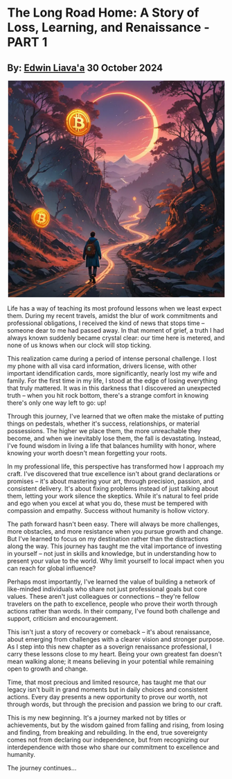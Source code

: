 # The Long Road Home: A Story of Loss, Learning, and Renaissance - PART 1
## By: [Edwin Liava'a](https://github.com/EdwinLiavaa) 30 October 2024

<p align="center">
 <img width="500" src="https://github.com/EdwinLiavaa/liavaa.space/blob/main/blog/20241101/pic.png">
</p>

 Life has a way of teaching its most profound lessons when we least expect them. During my recent travels, amidst the blur of work commitments and professional obligations, I received the kind of news that stops time – someone dear to me had passed away. In that moment of grief, a truth I had always known suddenly became crystal clear: our time here is metered, and none of us knows when our clock will stop ticking.

This realization came during a period of intense personal challenge. I lost my phone with all visa card information, drivers license, with other important idendification cards, more significantly, nearly lost my wife and family. For the first time in my life, I stood at the edge of losing everything that truly mattered. It was in this darkness that I discovered an unexpected truth – when you hit rock bottom, there's a strange comfort in knowing there's only one way left to go: up!

Through this journey, I've learned that we often make the mistake of putting things on pedestals, whether it's success, relationships, or material possessions. The higher we place them, the more unreachable they become, and when we inevitably lose them, the fall is devastating. Instead, I've found wisdom in living a life that balances humility with honor, where knowing your worth doesn't mean forgetting your roots.

In my professional life, this perspective has transformed how I approach my craft. I've discovered that true excellence isn't about grand declarations or promises – it's about mastering your art, through precision, passion, and consistent delivery. It's about fixing problems instead of just talking about them, letting your work silence the skeptics. While it's natural to feel pride and ego when you excel at what you do, these must be tempered with compassion and empathy. Success without humanity is hollow victory.

The path forward hasn't been easy. There will always be more challenges, more obstacles, and more resistance when you pursue growth and change. But I've learned to focus on my destination rather than the distractions along the way. This journey has taught me the vital importance of investing in yourself – not just in skills and knowledge, but in understanding how to present your value to the world. Why limit yourself to local impact when you can reach for global influence?

Perhaps most importantly, I've learned the value of building a network of like-minded individuals who share not just professional goals but core values. These aren't just colleagues or connections – they're fellow travelers on the path to excellence, people who prove their worth through actions rather than words. In their company, I've found both challenge and support, criticism and encouragement.

This isn't just a story of recovery or comeback – it's about renaissance, about emerging from challenges with a clearer vision and stronger purpose. As I step into this new chapter as a soverign renaissance professional, I carry these lessons close to my heart. Being your own greatest fan doesn't mean walking alone; it means believing in your potential while remaining open to growth and change.

Time, that most precious and limited resource, has taught me that our legacy isn't built in grand moments but in daily choices and consistent actions. Every day presents a new opportunity to prove our worth, not through words, but through the precision and passion we bring to our craft.

This is my new beginning. It's a journey marked not by titles or achievements, but by the wisdom gained from falling and rising, from losing and finding, from breaking and rebuilding. In the end, true sovereignty comes not from declaring our independence, but from recognizing our interdependence with those who share our commitment to excellence and humanity.

The journey continues...